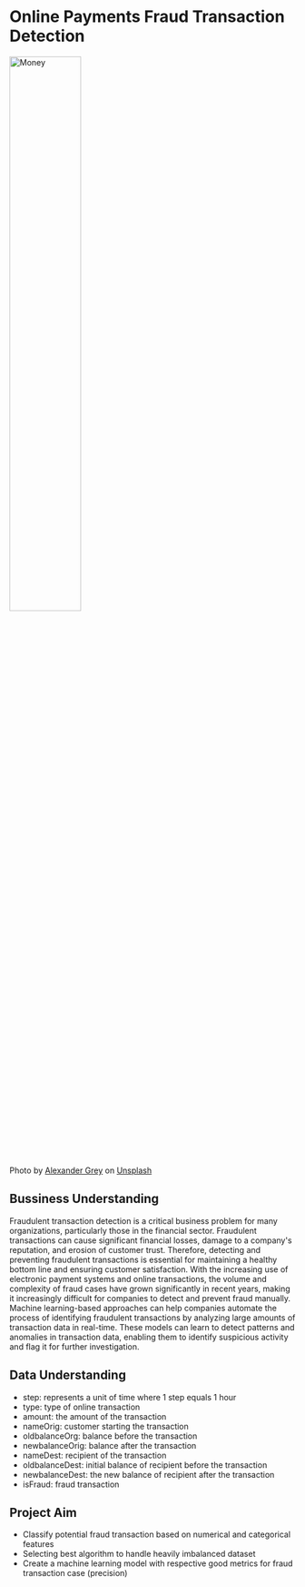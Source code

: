 # Online Payments Fraud Transaction Detection
 <img src="https://images.unsplash.com/photo-1518458028785-8fbcd101ebb9?ixlib=rb-4.0.3&ixid=MnwxMjA3fDB8MHxwaG90by1wYWdlfHx8fGVufDB8fHx8&auto=format&fit=crop&w=1470&q=80" alt="Money" width="50%">
<figcaption>Photo by <a href="https://unsplash.com/@sharonmccutcheon?utm_source=unsplash&utm_medium=referral&utm_content=creditCopyText">Alexander Grey</a> on <a href="https://unsplash.com/photos/-8a5eJ1-mmQ?utm_source=unsplash&utm_medium=referral&utm_content=creditCopyText">Unsplash</a>
  </figcaption>
  
 ## Bussiness Understanding
 Fraudulent transaction detection is a critical business problem for many organizations, particularly those in the financial sector. Fraudulent transactions can cause significant financial losses, damage to a company's reputation, and erosion of customer trust. Therefore, detecting and preventing fraudulent transactions is essential for maintaining a healthy bottom line and ensuring customer satisfaction. With the increasing use of electronic payment systems and online transactions, the volume and complexity of fraud cases have grown significantly in recent years, making it increasingly difficult for companies to detect and prevent fraud manually. Machine learning-based approaches can help companies automate the process of identifying fraudulent transactions by analyzing large amounts of transaction data in real-time.  These models can learn to detect patterns and anomalies in transaction data, enabling them to identify suspicious activity and flag it for further investigation. 

## Data Understanding
- step: represents a unit of time where 1 step equals 1 hour
- type: type of online transaction
- amount: the amount of the transaction
- nameOrig: customer starting the transaction
- oldbalanceOrg: balance before the transaction
- newbalanceOrig: balance after the transaction
- nameDest: recipient of the transaction
- oldbalanceDest: initial balance of recipient before the transaction
- newbalanceDest: the new balance of recipient after the transaction
- isFraud: fraud transaction

## Project Aim
- Classify potential fraud transaction based on numerical and categorical features
- Selecting best algorithm to handle heavily imbalanced dataset
- Create a machine learning model with respective good metrics for fraud transaction case (precision)
